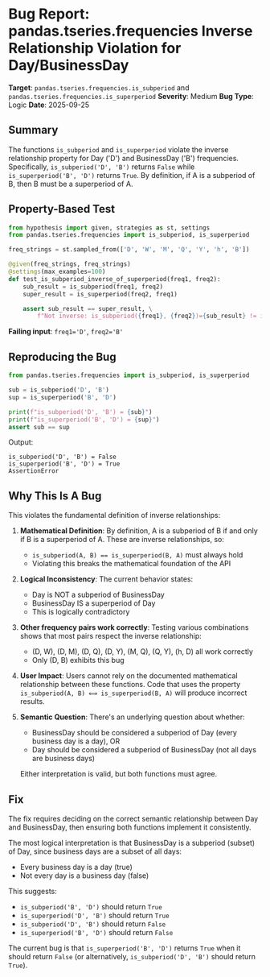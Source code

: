 # Bug Report: pandas.tseries.frequencies Inverse Relationship Violation for Day/BusinessDay

**Target**: `pandas.tseries.frequencies.is_subperiod` and `pandas.tseries.frequencies.is_superperiod`
**Severity**: Medium
**Bug Type**: Logic
**Date**: 2025-09-25

## Summary

The functions `is_subperiod` and `is_superperiod` violate the inverse relationship property for Day ('D') and BusinessDay ('B') frequencies. Specifically, `is_subperiod('D', 'B')` returns `False` while `is_superperiod('B', 'D')` returns `True`. By definition, if A is a subperiod of B, then B must be a superperiod of A.

## Property-Based Test

```python
from hypothesis import given, strategies as st, settings
from pandas.tseries.frequencies import is_subperiod, is_superperiod

freq_strings = st.sampled_from(['D', 'W', 'M', 'Q', 'Y', 'h', 'B'])

@given(freq_strings, freq_strings)
@settings(max_examples=100)
def test_is_subperiod_inverse_of_superperiod(freq1, freq2):
    sub_result = is_subperiod(freq1, freq2)
    super_result = is_superperiod(freq2, freq1)

    assert sub_result == super_result, \
        f"Not inverse: is_subperiod({freq1}, {freq2})={sub_result} != is_superperiod({freq2}, {freq1})={super_result}"
```

**Failing input**: `freq1='D'`, `freq2='B'`

## Reproducing the Bug

```python
from pandas.tseries.frequencies import is_subperiod, is_superperiod

sub = is_subperiod('D', 'B')
sup = is_superperiod('B', 'D')

print(f"is_subperiod('D', 'B') = {sub}")
print(f"is_superperiod('B', 'D') = {sup}")
assert sub == sup
```

Output:
```
is_subperiod('D', 'B') = False
is_superperiod('B', 'D') = True
AssertionError
```

## Why This Is A Bug

This violates the fundamental definition of inverse relationships:

1. **Mathematical Definition**: By definition, A is a subperiod of B if and only if B is a superperiod of A. These are inverse relationships, so:
   - `is_subperiod(A, B) == is_superperiod(B, A)` must always hold
   - Violating this breaks the mathematical foundation of the API

2. **Logical Inconsistency**: The current behavior states:
   - Day is NOT a subperiod of BusinessDay
   - BusinessDay IS a superperiod of Day
   - This is logically contradictory

3. **Other frequency pairs work correctly**: Testing various combinations shows that most pairs respect the inverse relationship:
   - (D, W), (D, M), (D, Q), (D, Y), (M, Q), (Q, Y), (h, D) all work correctly
   - Only (D, B) exhibits this bug

4. **User Impact**: Users cannot rely on the documented mathematical relationship between these functions. Code that uses the property `is_subperiod(A, B) ⟺ is_superperiod(B, A)` will produce incorrect results.

5. **Semantic Question**: There's an underlying question about whether:
   - BusinessDay should be considered a subperiod of Day (every business day is a day), OR
   - Day should be considered a subperiod of BusinessDay (not all days are business days)

   Either interpretation is valid, but both functions must agree.

## Fix

The fix requires deciding on the correct semantic relationship between Day and BusinessDay, then ensuring both functions implement it consistently.

The most logical interpretation is that BusinessDay is a subperiod (subset) of Day, since business days are a subset of all days:
- Every business day is a day (true)
- Not every day is a business day (false)

This suggests:
- `is_subperiod('B', 'D')` should return `True`
- `is_superperiod('D', 'B')` should return `True`
- `is_subperiod('D', 'B')` should return `False`
- `is_superperiod('B', 'D')` should return `False`

The current bug is that `is_superperiod('B', 'D')` returns `True` when it should return `False` (or alternatively, `is_subperiod('D', 'B')` should return `True`).